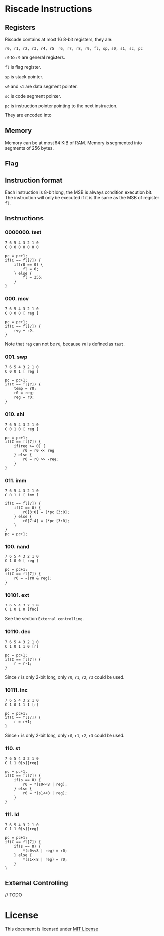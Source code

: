 # Riscade Instructions

## Registers

Riscade contains at most 16 8-bit registers, they are:

    r0, r1, r2, r3, r4, r5, r6, r7, r8, r9, fl, sp, s0, s1, sc, pc

`r0` to `r9` are general registers.

`fl` is flag register.

`sp` is stack pointer.

`s0` and `s1` are data segment pointer.

`sc` is code segment pointer.

`pc` is instruction pointer pointing to the next instruction.

They are encoded into 

## Memory

Memory can be at most 64 KiB of RAM. Memory is segmented into segments of 256 bytes.

## Flag

## Instruction format

Each instruction is 8-bit long, the MSB is always condition execution bit. The instruction will only be executed if it is the same as the MSB of register `fl`.

## Instructions

### 0000000. test

    7 6 5 4 3 2 1 0
    C 0 0 0 0 0 0 0

    pc = pc+1;
    if(C == fl[7]) {
        if(r0 == 0) {
            fl = 0;
        } else {
            fl = 255;
        }
    }

### 000. mov

    7 6 5 4 3 2 1 0
    C 0 0 0 [ reg ]

    pc = pc+1;
    if(C == fl[7]) {
        reg = r0;
    }

Note that `reg` can not be `r0`, because `r0` is defined as `test`.

### 001. swp

    7 6 5 4 3 2 1 0
    C 0 0 1 [ reg ]

    pc = pc+1;
    if(C == fl[7]) {
        temp = r0;
        r0 = reg;
        reg = r0;
    }

### 010. shl

    7 6 5 4 3 2 1 0
    C 0 1 0 [ reg ]

    pc = pc+1;
    if(C == fl[7]) {
        if(reg >= 0) {
            r0 = r0 << reg;
        } else {
            r0 = r0 >> -reg;
        }
    }

### 011. imm

    7 6 5 4 3 2 1 0
    C 0 1 1 [ imm ]

    if(C == fl[7]) {
        if(C == 0) {
            r0[3:0] = (*pc)[3:0];
        } else {
            r0[7:4] = (*pc)[3:0];
        }
    }
    pc = pc+1;

### 100. nand

    7 6 5 4 3 2 1 0
    C 1 0 0 [ reg ]

    pc = pc+1;
    if(C == fl[7]) {
        r0 = ~(r0 & reg);
    }

### 10101. ext

    7 6 5 4 3 2 1 0
    C 1 0 1 0 [fnc]

See the section `External controlling`.

### 10110. dec

    7 6 5 4 3 2 1 0
    C 1 0 1 1 0 [r]

    pc = pc+1;
    if(C == fl[7]) {
        r = r-1;
    }

Since `r` is only 2-bit long, only `r0`, `r1`, `r2`, `r3` could be used.

### 10111. inc

    7 6 5 4 3 2 1 0
    C 1 0 1 1 1 [r]

    pc = pc+1;
    if(C == fl[7]) {
        r = r+1;
    }

Since `r` is only 2-bit long, only `r0`, `r1`, `r2`, `r3` could be used.

### 110. st

    7 6 5 4 3 2 1 0
    C 1 1 0[s][reg]

    pc = pc+1;
    if(C == fl[7]) {
        if(s == 0) {
            r0 = *(s0<<8 | reg);
        } else {
            r0 = *(s1<<8 | reg);
        }
    }

### 111. ld

    7 6 5 4 3 2 1 0
    C 1 1 0[s][reg]

    pc = pc+1;
    if(C == fl[7]) {
        if(s == 0) {
            *(s0<<8 | reg) = r0;
        } else {
            *(s1<<8 | reg) = r0;
        }
    }

## External Controlling

// TODO

# License

This document is licensed under [MIT License](https://github.com/m13253/riscade/blob/master/COPYING)

